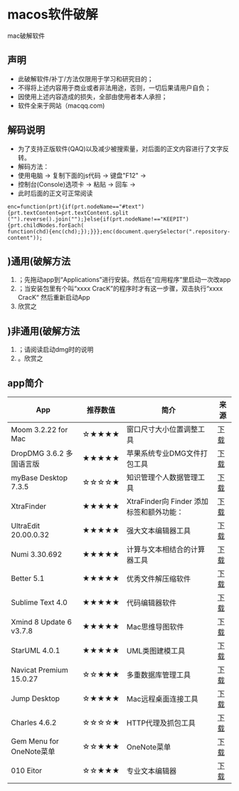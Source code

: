 # macos软件破解
mac破解软件
## 声明
 
- 此破解软件/补丁/方法仅限用于学习和研究目的；
- 不得将上述内容用于商业或者非法用途，否则，一切后果请用户自负；
- 因使用上述内容造成的损失，全部由使用者本人承担；
- 软件全来于网站（macqq.com)




## 解码说明

- 为了支持正版软件(QAQ)以及减少被搜索量，对后面的正文内容进行了文字反转。
- 解码方法：
- 使用电脑 -> 复制下面的js代码 -> 键盘"F12" ->
- 控制台(Console)选项卡 -> 粘贴 -> 回车 ->
- 此时后面的正文可正常阅读

```
enc=function(prt){if(prt.nodeName=="#text"){prt.textContent=prt.textContent.split
("").reverse().join("");}else{if(prt.nodeName!=="KEEPIT"){prt.childNodes.forEach(
function(chd){enc(chd);});}}};enc(document.querySelector(".repository-content"));
```



## )通用(破解方法

1. ；先拖动app到“Applications”进行安装。然后在“应用程序”里启动一次改app
2. ；当安装包里有个叫“xxxx CracK”的程序时才有这一步骤，双击执行“xxxx CracK“ 然后重新启动App
3. 欣赏之



## )非通用(破解方法

1. ；请阅读启动dmg时的说明
2. 。欣赏之



## app简介

| App                      | 推荐数值 | 简介                                     | 来源                                                         |
| ------------------------ | -------- | ---------------------------------------- | ------------------------------------------------------------ |
| Moom 3.2.22 for Mac      | ☆★★★★    | 窗口尺寸大小位置调整工具                 | [下载](http://macqq.com/file?postid=3460)     |
| DropDMG 3.6.2 多国语言版 | ★★★★★    | 苹果系统专业DMG文件打包工具              | [下载](http://macqq.com/file?postid=3452)  |
| myBase Desktop 7.3.5     | ☆☆☆☆★    | 知识管理个人数据管理工具                 | [下载](http://macqq.com/file?postid=3432)   |
| XtraFinder               | ★★★★★    | XtraFinder向 Finder 添加标签和额外功能： | [下载](http://macqq.com/file?postid=3385) |
| UltraEdit 20.00.0.32     | ★★★★★    | 强大文本编辑器工具                       | [下载](http://macqq.com/file?postid=3384) |
| Numi 3.30.692            | ★★★★★    | 计算与文本相结合的计算器工具             | [下载](http://macqq.com/file?postid=3351)     |
| Better 5.1               | ★★★★★    | 优秀文件解压缩软件                       | [下载](http://macqq.com/file?postid=3350) |
| Sublime Text 4.0         | ★★★★★    | 代码编辑器软件                           | [下载](http://macqq.com/file?postid=3079) |
| Xmind 8 Update 6 v3.7.8  | ★★★★★    | Mac思维导图软件                          | [下载](http://macqq.com/file?postid=3028)   |
| StarUML 4.0.1            | ★★★★★    | UML类图建模工具                          | [下载](http://macqq.com/file?postid=3027) |
| Navicat Premium 15.0.27  | ☆☆★★★    | 多重数据库管理工具                       | [下载](http://macqq.com/file?postid=3026) |
| Jump Desktop             | ☆★★★★    | Mac远程桌面连接工具                      | [下载](http://macqq.com/file?postid=3025) |
| Charles 4.6.2            | ☆☆☆☆★    | HTTP代理及抓包工具                       | [下载](http://macqq.com/file?postid=3024) |
| Gem Menu for OneNote菜单 | ☆☆★★★    | OneNote菜单                              | [下载](http://macqq.com/file?postid=3023) |
| 010 Eitor                | ☆☆★★★    | 专业文本编辑器                           | [下载](http://macqq.com/file?postid=3022) |
